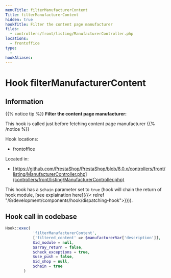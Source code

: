 ```yaml
---
menuTitle: filterManufacturerContent
Title: filterManufacturerContent
hidden: true
hookTitle: Filter the content page manufacturer
files:
  - controllers/front/listing/ManufacturerController.php
locations:
  - frontoffice
type:
  - 
hookAliases:
---
```


# Hook filterManufacturerContent

## Information

{{% notice tip %}}
**Filter the content page manufacturer:** 

This hook is called just before fetching content page manufacturer
{{% /notice %}}

Hook locations: 
  - frontoffice

Located in: 
  - [https://github.com/PrestaShop/PrestaShop/blob/8.0.x/controllers/front/listing/ManufacturerController.php](controllers/front/listing/ManufacturerController.php)

This hook has a `$chain` parameter set to `true` (hook will chain the return of hook module, [see explaination here]({{< relref "/8/development/components/hook/dispatching-hook">}})).

## Hook call in codebase

```php
Hook::exec(
            'filterManufacturerContent',
            ['filtered_content' => $manufacturerVar['description']],
            $id_module = null,
            $array_return = false,
            $check_exceptions = true,
            $use_push = false,
            $id_shop = null,
            $chain = true
        )
```
